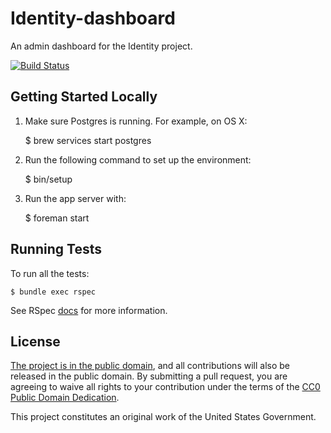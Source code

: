 # Identity-dashboard

An admin dashboard for the Identity project.

[![Build Status](https://travis-ci.org/18F/identity-dashboard.svg?branch=master)](https://travis-ci.org/18F/identity-dashboard)

## Getting Started Locally

1. Make sure Postgres is running.  For example, on OS X:

    $ brew services start postgres

1. Run the following command to set up the environment:

    $ bin/setup

1. Run the app server with:

    $ foreman start

## Running Tests

To run all the tests:

    $ bundle exec rspec

See RSpec [docs](https://relishapp.com/rspec/rspec-core/docs/command-line) for
more information.

## License

[The project is in the public domain](LICENSE.md), and all contributions will also be released in the public domain. By submitting a pull request, you are agreeing to waive all rights to your contribution under the terms of the [CC0 Public Domain Dedication](http://creativecommons.org/publicdomain/zero/1.0/).

This project constitutes an original work of the United States Government.
